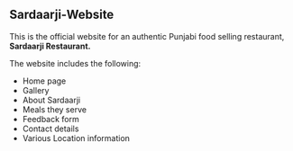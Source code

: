 ## Sardaarji-Website

This is the official website for an authentic Punjabi food selling restaurant, **Sardaarji Restaurant.**

The website includes the following: 
- Home page
- Gallery
- About Sardaarji
- Meals they serve
- Feedback form
- Contact details
- Various Location information
